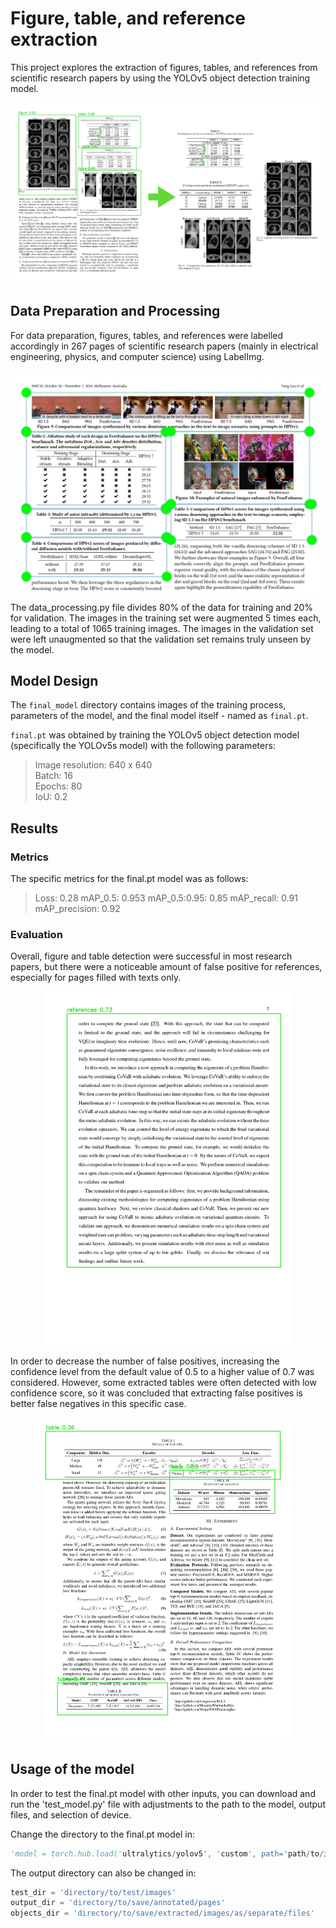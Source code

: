 # Figure, table, and reference extraction 
This project explores the extraction of figures, tables, and references from scientific research papers by using the YOLOv5 object detection training model. 


<p align="center">
  <img src="Figures/process.jpg" width="600">
</p>


## Data Preparation and Processing 
For data preparation, figures, tables, and references were labelled accordingly in 267 pages of scientific research papers (mainly in electrical engineering, physics, and computer science) using LabelImg. 

<p align="center">
  <img src="Figures/data_prep.png" width="600">
</p>


The data_processing.py file divides 80% of the data for training and 20% for validation. 
The images in the training set were augmented 5 times each, leading to a total of 1065 training images. The images in the validation set were left unaugmented so that the validation set remains truly unseen by the model. 

## Model Design 
The `final_model` directory contains images of the training process, parameters of the model, and the final model itself - named as `final.pt`. 

`final.pt` was obtained by training the YOLOv5 object detection model (specifically the YOLOv5s model) with the following parameters: 
>Image resolution: 640 x 640  
>Batch: 16  
>Epochs: 80  
>IoU: 0.2  

## Results

### Metrics 
The specific metrics for the final.pt model was as follows:  
>Loss: 0.28
>mAP_0.5: 0.953
>mAP_0.5:0.95: 0.85
>mAP_recall: 0.91
>mAP_precision: 0.92
 
### Evaluation
Overall, figure and table detection were successful in most research papers, but there were a noticeable amount of false positive for references, especially for pages filled with texts only. 

<p align="center">
  <img src="Figures/false_positive_ex.jpg" width="400">
</p>

In order to decrease the number of false positives, increasing the confidence level from the default value of 0.5 to a higher value of 0.7 was considered. However, some extracted tables were often detected with low confidence score, so it was concluded that extracting false positives is better false negatives in this specific case. 

<p align="center">
  <img src="Figures/low_confscore_tables.jpg" width="400">
</p>

## Usage of the model
In order to test the final.pt model with other inputs, you can download and run the 'test_model.py' file with adjustments to the path to the model, output files, and selection of device. 

Change the directory to the final.pt model in:
```python
'model = torch.hub.load('ultralytics/yolov5', 'custom', path='path/to/installed/extraction.pt/model')' 
```

The output directory can also be changed in: 
```python
test_dir = 'directory/to/test/images'
output_dir = 'directory/to/save/annotated/pages'
objects_dir = 'directory/to/save/extracted/images/as/separate/files'
```


